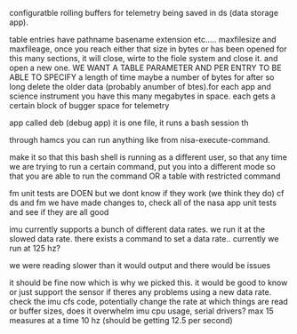 
configuratble rolling buffers for telemetry being saved in ds (data storage app).

table entries have pathname basename extension etc.....
maxfilesize and maxfileage, once you reach either that size in bytes or has been opened for this many sections, it will close, wirte to the fiole system and close it. and open a new one. WE WANT A TABLE PARAMETER AND PER ENTRY TO BE ABLE TO SPECIFY a length of time maybe a number of bytes for after so long delete the older data (probably anumber of btes).for each app and science instrument you have this many megabytes in space. each gets a certain block of bugger space for telemetry









app called deb (debug app) it is one file, it runs a bash session th

through hamcs you can run anything like from nisa-execute-command.

make it so that this bash shell is running as a different user, so that any time we are trying to run a certain command, put you into a different mode so that you are able to run the command
OR a table with restricted command








fm unit tests are DOEN but we dont know if they work (we think they do)
cf ds and fm we have made changes to, check all of the nasa app unit tests and see if they are all good









imu currently supports a bunch of different data rates. we run it at the slowed data rate. there exists a  command to set a data rate.. currently we run at 125 hz?

we were reading slower than it would output and there would be issues

it should be fine now which is why we picked this. it would be good to know or just support the sensor if theres any problems using a new data rate. check the imu cfs code, potentially change the rate at which things are read or buffer sizes, does it overwhelm imu cpu usage, serial drivers?
max 15 measures at a time 10 hz (should be getting 12.5 per second)












